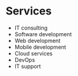 # Services

- IT consulting
- Software development
- Web development
- Mobile development
- Cloud services
- DevOps
- IT support
